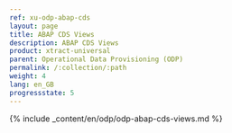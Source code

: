 ```yaml
---
ref: xu-odp-abap-cds
layout: page
title: ABAP CDS Views
description: ABAP CDS Views
product: xtract-universal
parent: Operational Data Provisioning (ODP)
permalink: /:collection/:path
weight: 4
lang: en_GB
progressstate: 5
---
```

{% include _content/en/odp/odp-abap-cds-views.md %} 